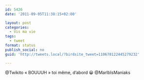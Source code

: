 ```yaml
---
id: 5426
date: '2011-09-05T11:38:15+02:00'

layout: post
categories:
  - Vis ma vie
tags:
  - tweet
format: status
publish_social: no
guid: 'http://tweets.local/?birdsite_tweet=110678122445279232'

---
```


@Twikito « BOUUUH » toi même, d’abord 😀 @MarlbIsManiaks
